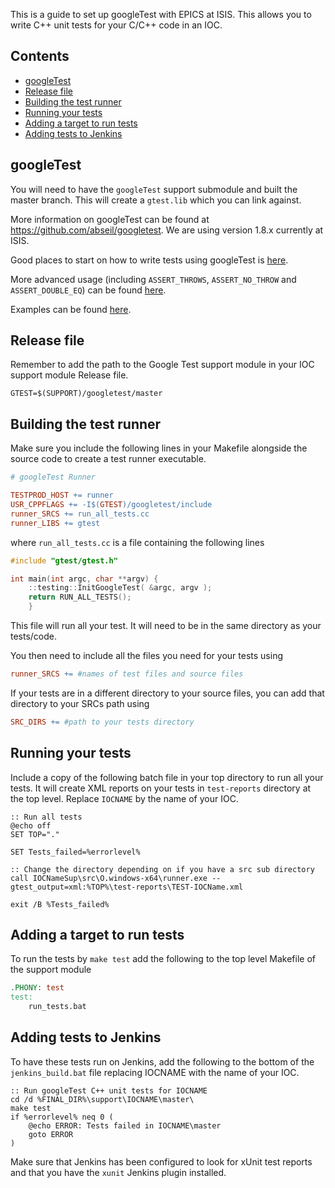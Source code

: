 This is a guide to set up googleTest with EPICS at ISIS. This allows you to write C++ unit tests for your C/C++ code in an IOC.

## Contents
* [googleTest](#googletest)
* [Release file](#Release-file)
* [Building the test runner](#building-the-test-runner)
* [Running your tests](#running-your-tests)
* [Adding a target to run tests](#Adding-a-target-to-run-tests)
* [Adding tests to Jenkins](#adding-tests-to-Jenkins)


## googleTest

You will need to have the `googleTest` support submodule and built the master branch. This will create a `gtest.lib` which you can link against.

More information on googleTest can be found at https://github.com/abseil/googletest. We are using version 1.8.x currently at ISIS.

Good places to start on how to write tests using googleTest is [here](https://github.com/abseil/googletest/blob/master/googletest/docs/primer.md). 

More advanced usage (including `ASSERT_THROWS`, `ASSERT_NO_THROW` and `ASSERT_DOUBLE_EQ`) can be found [here](https://github.com/abseil/googletest/blob/master/googletest/docs/advanced.md). 

Examples can be found [here](https://github.com/abseil/googletest/blob/master/googletest/docs/samples.md).

## Release file

Remember to add the path to the Google Test support module in your IOC support module Release file.

```
GTEST=$(SUPPORT)/googletest/master
```

## Building the test runner

Make sure you include the following lines in your Makefile alongside the source code to create a test runner executable.

```Makefile
# googleTest Runner

TESTPROD_HOST += runner
USR_CPPFLAGS += -I$(GTEST)/googletest/include 
runner_SRCS += run_all_tests.cc
runner_LIBS += gtest
```

where `run_all_tests.cc` is a file containing the following lines

```C++
#include "gtest/gtest.h"

int main(int argc, char **argv) {
    ::testing::InitGoogleTest( &argc, argv );
    return RUN_ALL_TESTS();
    }

```

This file will run all your test. It will need to be in the same directory as your tests/code.

You then need to include all the files you need for your tests using 
```Makefile
runner_SRCS += #names of test files and source files
```

If your tests are in a different directory to your source files, you can add that directory to your SRCs path using 

```Makefile
SRC_DIRS += #path to your tests directory
```

## Running your tests

Include a copy of the following batch file in your top directory to run all your tests. It will create XML reports on your tests in `test-reports` directory at the top level. Replace `IOCNAME` by the name of your IOC.

```batch
:: Run all tests
@echo off
SET TOP="."

SET Tests_failed=%errorlevel%

:: Change the directory depending on if you have a src sub directory
call IOCNameSup\src\O.windows-x64\runner.exe --gtest_output=xml:%TOP%\test-reports\TEST-IOCName.xml

exit /B %Tests_failed%
```

## Adding a target to run tests

To run the tests by `make test` add the following to the top level Makefile of the support module

```Makefile
.PHONY: test
test:
	run_tests.bat
```

## Adding tests to Jenkins

To have these tests run on Jenkins, add the following to the bottom of the `jenkins_build.bat` file replacing IOCNAME with the name of your IOC.

```batch
:: Run googleTest C++ unit tests for IOCNAME
cd /d %FINAL_DIR%\support\IOCNAME\master\
make test
if %errorlevel% neq 0 (
    @echo ERROR: Tests failed in IOCNAME\master
    goto ERROR
)
```

Make sure that Jenkins has been configured to look for xUnit test reports and that you have the `xunit` Jenkins plugin installed.